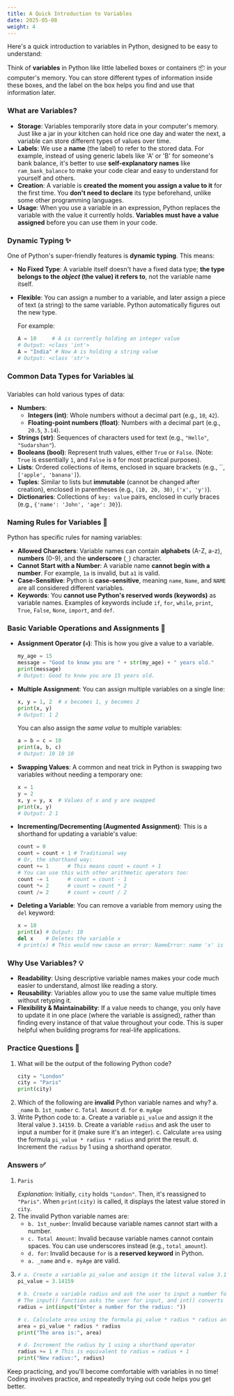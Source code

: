 ```yaml
---
title: A Quick Introduction to Variables
date: 2025-05-08
weight: 4
---
```


Here's a quick introduction to variables in Python, designed to be easy to understand:

Think of **variables** in Python like little labelled boxes or containers 📦 in your computer's memory. You can store different types of information inside these boxes, and the label on the box helps you find and use that information later.

### What are Variables?

*   **Storage**: Variables temporarily store data in your computer's memory. Just like a jar in your kitchen can hold rice one day and water the next, a variable can store different types of values over time.
*   **Labels**: We use a **name** (the label) to refer to the stored data. For example, instead of using generic labels like 'A' or 'B' for someone's bank balance, it's better to use **self-explanatory names** like `ram_bank_balance` to make your code clear and easy to understand for yourself and others.
*   **Creation**: A variable is **created the moment you assign a value to it** for the first time. You **don't need to declare** its type beforehand, unlike some other programming languages.
*   **Usage**: When you use a variable in an expression, Python replaces the variable with the value it currently holds. **Variables must have a value assigned** before you can use them in your code.

### Dynamic Typing ✨

One of Python's super-friendly features is **dynamic typing**. This means:
*   **No Fixed Type**: A variable itself doesn't have a fixed data type; **the type belongs to the *object* (the value) it refers to**, not the variable name itself.
*   **Flexible**: You can assign a number to a variable, and later assign a piece of text (a string) to the same variable. Python automatically figures out the new type.

    For example:
    ```python
    A = 10     # A is currently holding an integer value
    # Output: <class 'int'>
    A = "India" # Now A is holding a string value
    # Output: <class 'str'>
    ```

### Common Data Types for Variables 📊

Variables can hold various types of data:

*   **Numbers**:
    *   **Integers (int)**: Whole numbers without a decimal part (e.g., `10`, `42`).
    *   **Floating-point numbers (float)**: Numbers with a decimal part (e.g., `20.5`, `3.14`).
*   **Strings (str)**: Sequences of characters used for text (e.g., `"Hello"`, `"Sudarshan"`).
*   **Booleans (bool)**: Represent truth values, either `True` or `False`. (Note: `True` is essentially `1`, and `False` is `0` for most practical purposes).
*   **Lists**: Ordered collections of items, enclosed in square brackets (e.g., ``, `['apple', 'banana']`).
*   **Tuples**: Similar to lists but **immutable** (cannot be changed after creation), enclosed in parentheses (e.g., `(10, 20, 30)`, `('x', 'y')`).
*   **Dictionaries**: Collections of `key: value` pairs, enclosed in curly braces (e.g., `{'name': 'John', 'age': 30}`).

### Naming Rules for Variables 📝

Python has specific rules for naming variables:
*   **Allowed Characters**: Variable names can contain **alphabets** (A-Z, a-z), **numbers** (0-9), and the **underscore** (`_`) character.
*   **Cannot Start with a Number**: A variable name **cannot begin with a number**. For example, `1a` is invalid, but `a1` is valid.
*   **Case-Sensitive**: Python is **case-sensitive**, meaning `name`, `Name`, and `NAME` are all considered different variables.
*   **Keywords**: You **cannot use Python's reserved words (keywords)** as variable names. Examples of keywords include `if`, `for`, `while`, `print`, `True`, `False`, `None`, `import`, and `def`.

### Basic Variable Operations and Assignments 🔄

*   **Assignment Operator (`=`)**: This is how you give a value to a variable.
    ```python
    my_age = 15
    message = "Good to know you are " + str(my_age) + " years old."
    print(message)
    # Output: Good to know you are 15 years old.
    ```
*   **Multiple Assignment**: You can assign multiple variables on a single line:
    ```python
    x, y = 1, 2  # x becomes 1, y becomes 2
    print(x, y)
    # Output: 1 2
    ```
    You can also assign the *same value* to multiple variables:
    ```python
    a = b = c = 10
    print(a, b, c)
    # Output: 10 10 10
    ```
*   **Swapping Values**: A common and neat trick in Python is swapping two variables without needing a temporary one:
    ```python
    x = 1
    y = 2
    x, y = y, x  # Values of x and y are swapped
    print(x, y)
    # Output: 2 1
    ```
*   **Incrementing/Decrementing (Augmented Assignment)**: This is a shorthand for updating a variable's value:
    ```python
    count = 0
    count = count + 1 # Traditional way
    # Or, the shorthand way:
    count += 1      # This means count = count + 1
    # You can use this with other arithmetic operators too:
    count -= 1      # count = count - 1
    count *= 2      # count = count * 2
    count /= 2      # count = count / 2
    ```
*   **Deleting a Variable**: You can remove a variable from memory using the `del` keyword:
    ```python
    x = 10
    print(x) # Output: 10
    del x    # Deletes the variable x
    # print(x) # This would now cause an error: NameError: name 'x' is not defined
    ```

### Why Use Variables? 💡

*   **Readability**: Using descriptive variable names makes your code much easier to understand, almost like reading a story.
*   **Reusability**: Variables allow you to use the same value multiple times without retyping it.
*   **Flexibility & Maintainability**: If a value needs to change, you only have to update it in one place (where the variable is assigned), rather than finding every instance of that value throughout your code. This is super helpful when building programs for real-life applications.

### Practice Questions 🧠

1.  What will be the output of the following Python code?
    ```python
    city = "London"
    city = "Paris"
    print(city)
    ```
2.  Which of the following are **invalid** Python variable names and why?
    a.  `_name`
    b.  `1st_number`
    c.  `Total Amount`
    d.  `for`
    e.  `myAge`
3.  Write Python code to:
    a.  Create a variable `pi_value` and assign it the literal value `3.14159`.
    b.  Create a variable `radius` and ask the user to input a number for it (make sure it's an integer).
    c.  Calculate `area` using the formula `pi_value * radius * radius` and print the result.
    d.  Increment the `radius` by 1 using a shorthand operator.

### Answers ✅

1.  ```python
    Paris
    ```
    *Explanation*: Initially, `city` holds `"London"`. Then, it's reassigned to `"Paris"`. When `print(city)` is called, it displays the latest value stored in `city`.
2.  The invalid Python variable names are:
    *   `b. 1st_number`: Invalid because variable names cannot start with a number.
    *   `c. Total Amount`: Invalid because variable names cannot contain spaces. You can use underscores instead (e.g., `total_amount`).
    *   `d. for`: Invalid because `for` is a **reserved keyword** in Python.
    *   `a. _name` and `e. myAge` are valid.
3.  ```python
    # a. Create a variable pi_value and assign it the literal value 3.14159
    pi_value = 3.14159

    # b. Create a variable radius and ask the user to input a number for it (make sure it's an integer)
    # The input() function asks the user for input, and int() converts it to an integer.
    radius = int(input("Enter a number for the radius: "))

    # c. Calculate area using the formula pi_value * radius * radius and print the result
    area = pi_value * radius * radius
    print("The area is:", area)

    # d. Increment the radius by 1 using a shorthand operator
    radius += 1 # This is equivalent to radius = radius + 1
    print("New radius:", radius)
    ```

Keep practicing, and you'll become comfortable with variables in no time! Coding involves practice, and repeatedly trying out code helps you get better.
